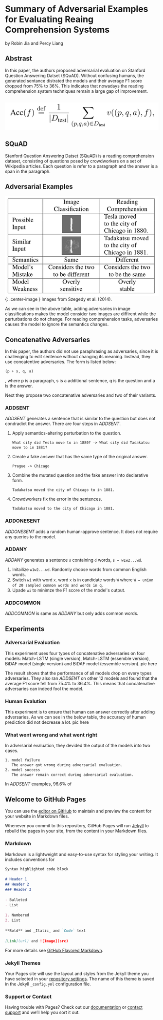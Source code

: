 # Summary of Adversarial Examples for Evaluating Reaing Comprehension Systems
 by Robin Jia and Percy Liang

## Abstrast
In this paper, the authors proposed adversarial evaluation on Stanford Question Answering Datset (SQuAD). Without confusing humans, the generated sentance distrated the models and their average F1 score dropped from 75% to 36%. This indicates that nowadays
the reading comprehension system techniques remain a large gap of improvement.
## 
![Image](/1.png)

## SQuAD
Stanford Question Answering Datset (SQuAD) is a reading comprehension dataset, consisting of questions posed by crowdworkers on a set of Wikipedia articles. Each question is refer to a paragraph and the answer is a span in the paragraph.

## Adversarial Examples
![Image](/examples.png){: .center-image }
Images from Szegedy et al. (2014).

As we can see in the above table, adding adversaries in image classifications makes the model consider two images are diffirent while the perturbations do not change. For reading comprehension tasks, adversaries causes the model to ignore the semantics changes. 

## Concatenative Adversaries
In this paper, the authors did not use paraphrasing as adversaries, since it is challenging to edit sentence without changing its meaning. Instead, they use concatentive adversaries. The form is listed below:
```markdown
(p + s, q, a)
```
, where p is a paragraph, s is a additional sentence, q is the question and a is the answer.

Next they propose two concatenative adversaries and two of their variants. 

### ADDSENT
*ADDSENT* generates a sentence that is similar to the question but does not condradict the answer. There are four steps in *ADDSENT*.
1.  Apply semantics-altering perturbation to the question.
    ```
    What city did Tesla move to in 1880? -> What city did Tadakatsu move to in 1881?
    ```
2.  Create a fake answer that has the same type of the original answer.
    ```
    Prague -> Chicago
    ```
3.  Combine the mutated question and the fake answer into declarative form.
    ```
    Tadakatsu moved the city of Chicago to in 1881.
    ```
4.  Crowdworkers fix the error in the sentences.
    ```
    Tadakatsu moved to the city of Chicago in 1881.
    ```
    
### ADDONESENT
*ADDONESENT* adds a random human-approve sentence. It does not require any queries to the model. 

### ADDANY
*ADDANY* generates a sentence `s` containing `d` words, `s = w1w2...wd`.
1. Initailize `w1w2...wd`. Randomly choose words from common English words. 
2. Switch `wi` with word `x`. word `x` is in candidate words `W` where `W = union of 20 sampled common words and words in q`.
3. Upade `wi` to minimze the F1 score of the model's output.

### ADDCOMMON
*ADDCOMMON* is same as *ADDANY* but only adds common words.


## Experiments
### Adversarial Evaluation
This experiment uses four types of concatenative adversaries on four models: Match-LSTM (single version), Match-LSTM (essemble version), BiDAF model (single version) and BiDAF model (essemble version).
pic here

The result shows that the performance of all models drop on every types adversaries. They also ran *ADDSENT* on other 12 models and found that the average F1 score fell from 75.4% to 36.4%. This means that concatenative adversaries can indeed fool the model. 

### Human Evalution
This experiment is to ensure that human can answer correctly after adding adversaries. As we can see in the below table, the accuracy of human prediction did not decrease a lot. 
pic here

### What went wrong and what went right
In adversarial evaluation, they devided the output of the models into two cases. 
```
1. model failure
   The answer got wrong during adversarial evaluation.
2. model success
   The answer remain correct during adversarial evaluation.
```
In *ADDSENT* examples, 96.6% of 
 

## Welcome to GitHub Pages

You can use the [editor on GitHub](https://github.com/mandyfu84/CS269_PaperSummary/edit/master/index.md) to maintain and preview the content for your website in Markdown files.

Whenever you commit to this repository, GitHub Pages will run [Jekyll](https://jekyllrb.com/) to rebuild the pages in your site, from the content in your Markdown files.

### Markdown

Markdown is a lightweight and easy-to-use syntax for styling your writing. It includes conventions for

```markdown
Syntax highlighted code block

# Header 1
## Header 2
### Header 3

- Bulleted
- List

1. Numbered
2. List

**Bold** and _Italic_ and `Code` text

[Link](url) and ![Image](src)
```

For more details see [GitHub Flavored Markdown](https://guides.github.com/features/mastering-markdown/).

### Jekyll Themes

Your Pages site will use the layout and styles from the Jekyll theme you have selected in your [repository settings](https://github.com/mandyfu84/CS269_PaperSummary/settings). The name of this theme is saved in the Jekyll `_config.yml` configuration file.

### Support or Contact

Having trouble with Pages? Check out our [documentation](https://help.github.com/categories/github-pages-basics/) or [contact support](https://github.com/contact) and we’ll help you sort it out.
